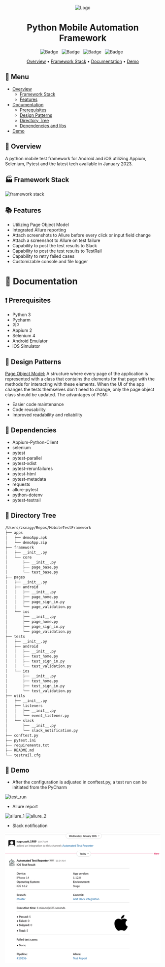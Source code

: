<div align="center">

![Logo](https://user-images.githubusercontent.com/12999800/214615365-86872ee9-1d11-42d0-91a6-bc4a6646d9af.jpeg)

# Python Mobile Automation Framework

![Badge](https://img.shields.io/badge/Selenium-4.8.0-brightgreen)  
![Badge](https://img.shields.io/badge/Appium-2.8.1-brightgreen)  
![Badge](https://img.shields.io/badge/Pytest-7.2.1-brightgreen)  
![Badge](https://img.shields.io/badge/Allure-2.12.0-brightgreen)  


[Overview](#scroll-overview)
•
[Framework Stack](#factory-framework-stack)
•
[Documentation](#blue_book-documentation)
•
[Demo](#dvd-demo)

</div>

## :bookmark_tabs: Menu

- [Overview](#scroll-overview)
  - [Framework Stack](#factory-framework-stack)
  - [Features](#books-features)
- [Documentation](#blue_book-documentation)
  - [Prerequisites](#exclamation-prerequisites)
  - [Design Patterns](#rice_scene-design-patterns)
  - [Directory Tree](#open_file_folder-directory-tree)
  - [Dependencies and libs](#floppy_disk-dependencies)
- [Demo](#dvd-demo)

## :scroll: Overview

A python mobile test framework for Android and iOS utilizing Appium, Selenium, Pytest and the latest tech available in January 2023.
## :factory: Framework Stack

![framework stack](https://user-images.githubusercontent.com/12999800/214615298-6245117d-e794-4bda-a8ca-79d8319cfc09.png)

## :books: Features

- Utilizing Page Object Model 
- Integrated Allure reporting 
- Attach screenshots to Allure before every click or input field change
- Attach a screenshot to Allure on test failure
- Capability to post the test results to Slack
- Capability to post the test results to TestRail
- Capability to retry failed cases
- Customizable console and file logger

# :blue_book: Documentation

## :exclamation: Prerequisites

- Python 3
- Pycharm
- PIP
- Appium 2
- Selenium 4
- Android Emulator 
- iOS Simulator

## :rice_scene: Design Patterns

[Page Object Model:](https://www.selenium.dev/documentation/test_practices/encouraged/page_object_models/) A structure where every page of the 
application is represented with a class that contains the elements for that page with the methods 
for interacting with these elements. When the UI of the app changes the tests themselves don’t need to change,
only the page object class should be updated. The advantages of POM:
- Easier code maintenance
- Code reusability
- Improved readability and reliability

## :floppy_disk: Dependencies

- Appium-Python-Client
- selenium
- pytest
- pytest-parallel
- pytest-xdist
- pytest-rerunfailures
- pytest-html
- pytest-metadata
- requests
- allure-pytest
- python-dotenv
- pytest-testrail

## :open_file_folder: Directory Tree
```
/Users/zsnagy/Repos/MobileTestFramework
├── apps
│   ├── demoApp.apk
│   └── demoApp.zip
├── framework
│   ├── __init__.py
│   └── core
│       ├── __init__.py
│       ├── page_base.py
│       └── test_base.py
├── pages
│   ├── __init__.py
│   ├── android
│   │   ├── __init__.py
│   │   ├── page_home.py
│   │   ├── page_sign_in.py
│   │   └── page_validation.py
│   └── ios
│       ├── __init__.py
│       ├── page_home.py
│       ├── page_sign_in.py
│       └── page_validation.py
├── tests
│   ├── __init__.py
│   ├── android
│   │   ├── __init__.py
│   │   ├── test_home.py
│   │   ├── test_sign_in.py
│   │   └── test_validation.py
│   └── ios
│       ├── __init__.py
│       ├── test_home.py
│       ├── test_sign_in.py
│       └── test_validation.py
├── utils
│   ├── __init__.py
│   ├── listeners
│   │   ├── __init__.py
│   │   └── event_listener.py
│   └── slack
│       ├── __init__.py
│       └── slack_notification.py
├── conftest.py
├── pytest.ini
├── requirements.txt
├── README.md
└── testrail.cfg
```

## :dvd: Demo

- After the configuration is adjusted in conftest.py, a test run can be initiated from the PyCharm

![test_run](.images/ios_test_run.gif)

- Allure report

![allure_1](https://user-images.githubusercontent.com/12999800/214614068-72a6030c-2d98-4619-a1d4-e2f13acfe9ee.png)
![allure_2](https://user-images.githubusercontent.com/12999800/214614118-8d032d5e-cc06-4725-a8ce-45dddf24dbae.png)

- Slack notification

![slack_notification](.images/slack.png)
